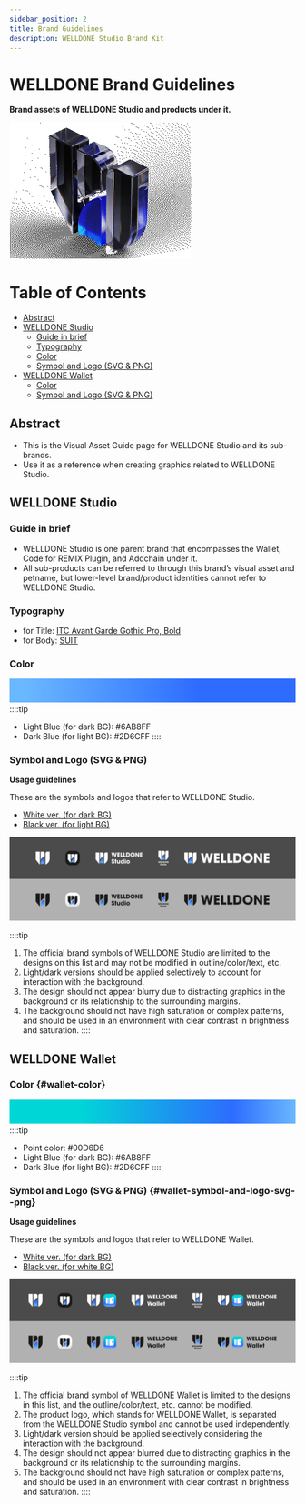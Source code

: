 ```yaml
---
sidebar_position: 2
title: Brand Guidelines
description: WELLDONE Studio Brand Kit
---
```


# WELLDONE Brand Guidelines

**Brand assets of WELLDONE Studio and products under it.**

![welldone](/brand/welldone.gif)

# Table of Contents
>
* [Abstract](/aboutus/brand/#abstract)
* [WELLDONE Studio](/aboutus/brand/#welldone-studio)
  * [Guide in brief](/aboutus/brand/#guide-in-brief)
  * [Typography](/aboutus/brand/#typography)
  * [Color](/aboutus/brand/#color)
  * [Symbol and Logo (SVG & PNG)](/aboutus/brand/#symbol-and-logo-svg--png)
* [WELLDONE Wallet](/aboutus/brand/#welldone-wallet)
  * [Color](/aboutus/brand/#wallet-color)
  * [Symbol and Logo (SVG & PNG)](/aboutus/brand/#wallet-symbol-and-logo-svg--png)

## Abstract

- This is the Visual Asset Guide page for WELLDONE Studio and its sub-brands. 
- Use it as a reference when creating graphics related to WELLDONE Studio.


## WELLDONE Studio

### Guide in brief

- WELLDONE Studio is one parent brand that encompasses the Wallet, Code for REMIX Plugin, and Addchain under it.
- All sub-products can be referred to through this brand’s visual asset and petname, but lower-level brand/product identities cannot refer to WELLDONE Studio.

### Typography

- for Title: [ITC Avant Garde Gothic Pro, Bold](https://ifonts.xyz/itc-avant-garde-gothic-pro-font-family.html)
- for Body: [SUIT](https://sunn.us/suit/)

### Color

![Rectangle 233.png](/brand/rectangle-233.png)
::::tip
- Light Blue (for dark BG): #6AB8FF
- Dark Blue (for light BG): #2D6CFF
::::

### Symbol and Logo (SVG & PNG)

**Usage guidelines**

These are the symbols and logos that refer to WELLDONE Studio.

- [White ver. (for dark BG)](/brand/logo-dark-bg.zip)
- [Black ver. (for light BG)](/brand/logo-light-bg.zip)

![studio brand kit](/brand/studio.webp)

::::tip
1. The official brand symbols of WELLDONE Studio are limited to the designs on this list and may not be modified in outline/color/text, etc.
2. Light/dark versions should be applied selectively to account for interaction with the background.
3. The design should not appear blurry due to distracting graphics in the background or its relationship to the surrounding margins. 
4. The background should not have high saturation or complex patterns, and should be used in an environment with clear contrast in brightness and saturation.
::::

## WELLDONE Wallet

### Color {#wallet-color}

![Rectangle 234.png](/brand/rectangle-234.png)
::::tip
- Point color: #00D6D6
- Light Blue (for dark BG): #6AB8FF
- Dark Blue (for light BG): #2D6CFF
::::

### Symbol and Logo (SVG & PNG) {#wallet-symbol-and-logo-svg--png}

**Usage guidelines**

These are the symbols and logos that refer to WELLDONE Wallet.

- [White ver. (for dark BG)](/brand/wallet-dark-bg.zip)
- [Black ver. (for white BG)](/brand/wallet-light-bg.zip)

![wallet brand kit](/brand/wallet.webp)

::::tip
1. The official brand symbol of WELLDONE Wallet is limited to the designs in this list, and the outline/color/text, etc. cannot be modified.
2. The product logo, which stands for WELLDONE Wallet, is separated from the WELLDONE Studio symbol and cannot be used independently.
3. Light/dark version should be applied selectively considering the interaction with the background.
4. The design should not appear blurred due to distracting graphics in the background or its relationship to the surrounding margins.
5. The background should not have high saturation or complex patterns, and should be used in an environment with clear contrast in brightness and saturation.
::::
